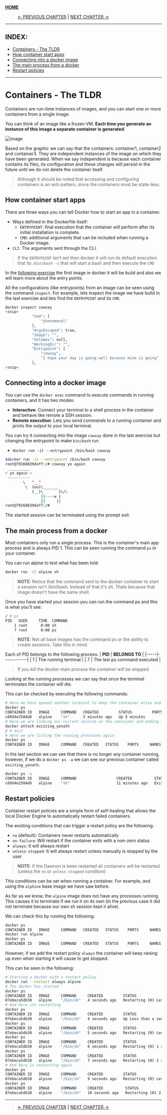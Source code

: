 [__HOME__](../../README.md)

> [<- PREVIOUS CHAPTER](./3-theory.md) __|__ [NEXT CHAPTER ->](./5-images.md)
---

## INDEX:
- [Containers - The TLDR](#containers---the-tldr)
- [How container start apps](#how-container-start-apps)
- [Connecting into a docker image](#connecting-into-a-docker-image)
- [The main process from a docker](#the-main-process-from-a-docker)
- [Restart policies](#restart-policies)

---

# Containers - The TLDR

Containers are run-time instances of images, and you can start one or more containers from a single image.

You can think of an image like a frozen VM. __Each time you generate an instance of this image a separate container is generated__.

![image](../docs/static/0_introduction/image_equal_container.png)

Based on the graphic we can say that the containers: container1, container2 and container3. They are independent instances of the image on which they have been generated. When we say independent is because each container contains its files, its configuration and these changes will persist in the future until we do not delete the container itself.

> Although it should be noted that accessing and configuring containers is an anti-pattern, since the containers must be state-less.

## How container start apps

There are three ways you can tell Docker how to start an app in a container.

- Ways defined in the Dockerfile itself:
    - `ENTRYPOINT`: final execution that the container will perform after its initial installation is complete.
    - `CMD`: additional arguments that can be included when running a Docker image.
- `CLI`: The arguments sent through the CLI.

> If the `ENTRYPOINT` isn't set then docker it will run its default execution that its `/bin/bash -c` that will start a bash and then execute the `CMD`

In the [following exercise](../exercises/0-the-first-image/README.md) the first image in docker it will be build and also we will learn more about the entry points.

All the configurations (like entrypoints) from an image can be seen using the command `inspect`. For example, lets inspect the image we have build in the last exercise and lets find the `ENTRYPOINT` and its `CMD`.

```bash
docker inspect cowsay                                                                                            ──(Sun,Mar16)─┘
<snip>
            "Cmd": [
                "phenomenal"
            ],
            "ArgsEscaped": true,
            "Image": "",
            "Volumes": null,
            "WorkingDir": "",
            "Entrypoint": [
                "cowsay",
                "I hope your day is going well because mine is going"
            ],
<snip>
```

## Connecting into a docker image

You can use the `docker exec` command to execute commands in running containers, and it has two modes:
- __Interactive__: Connect your terminal to a shell process in the container and behave like remote a SSH session.
- __Remote execution__: Lets you send commands to a running container and prints the output to your local terminal.

You can try it connecting into the image `cowsay` done in the last exercise but changing the entrypoint to make `bin/bash` run

- `docker run -it --entrypoint /bin/bash cowsay`

```bash
$docker run -it --entrypoint /bin/bash cowsay
root@79168839daff:/# cowsay yo again
 __________
< yo again >
 ----------
        \   ^__^
         \  (oo)\_______
            (__)\       )\/\
                ||----w |
                ||     ||
root@79168839daff:/# 
```

The started session can be terminated using the prompt exit.

## The main process from a docker

Most containers only run a single process. This is the container's main app process and is always PID 1. This can be seen running the command `ps` in your container.

You can run alpine to test what has been told:
```bash
docker run -it alpine sh
```

> __NOTE__: Notice that the command sent to the docker container to start a session isn't /bin/bash. Instead of that it's sh. Thats because that image doesn't have the same shell.

Once you have started your session you can run the command ps and this is what you'll see:
```bash
/ # ps
PID   USER     TIME  COMMAND
    1 root      0:00 sh
    7 root      0:00 ps
```

> __NOTE__: Not all base images has the command ps or the ability to create sessions. Take this in mind.

Each of PID belongs to the following process:
| __PID__ | __BELONGS TO__ |
|-----|------------|
| 1   | The running terminal |
| 7   | The last ps command executed |

> If you kill the docker main process the container will be stopped

Looking at the running processes we can say that once the terminal terminates the container will die.

This can be checked by executing the following commands:
```bash
# Here we have opened another terminal to keep the container alive and listing the running containers.
docker ps
CONTAINER ID   IMAGE     COMMAND   CREATED         STATUS         PORTS     NAMES
c69d4e2584d6   alpine    "sh"      5 minutes ago   Up 5 minutes             exciting_yonath
# Here we are linking our current session on the container and ending it.
docker attach exciting_yonath
/ # exit
# Here we are listing the running processes again
docker ps
CONTAINER ID   IMAGE     COMMAND   CREATED   STATUS    PORTS     NAMES
```

In the last section we can see that there is no longer any container running, however, if we do a `docker ps -a` we can see our previous container called `exciting_yonath`.
```bash
docker ps -a
CONTAINER ID   IMAGE     COMMAND                  CREATED          STATUS                        PORTS     NAMES
c69d4e2584d6   alpine    "sh"                     11 minutes ago   Exited (0) 4 minutes ago                exciting_yonath
```

## Restart policies

Container restart policies are a simple form of self-healing that allows the local Docker Engine to automatically restart failed containers.

The existing conditions that can trigger a restart policy are the following:
- `no` (default): Containers never restarts automatically
- `on-failure`: Will restart if the container exits with a non-zero status
- `always`: It will always restart
- `unless-stopped`: It will always restart unless manually is stopped by the user

> __NOTE__: If the Daemon is been restarted all containers will be restarted (unless the `no` or `unless-stopped` condition)

This conditions can be set when running a container. For example, and using the `alphine` base image we have saw before.

As far as we know, the `alpine` image does not have any processes running. This causes it to terminate if we run it on its own (in the previous case it did not terminate because our own sh session kept it alive).

We can check this by running the following:
```bash
docker ps
CONTAINER ID   IMAGE     COMMAND   CREATED   STATUS    PORTS     NAMES
docker run alpine
docker ps
CONTAINER ID   IMAGE     COMMAND   CREATED   STATUS    PORTS     NAMES
```

However, if we add the restart policy `always` the container will keep raising up even when starting it will cause to get stopped.

This can be seen in the following:
```bash
# Starting a docker with a restart policy
docker run --restart always alpine
# The docker has started
docker ps
CONTAINER ID   IMAGE     COMMAND     CREATED         STATUS                                  PORTS     NAMES
07ebeca5db30   alpine    "/bin/sh"   4 seconds ago   Restarting (0) Less than a second ago             cool_satoshi
# And here its restarting
docker ps
CONTAINER ID   IMAGE     COMMAND     CREATED         STATUS                  PORTS     NAMES
07ebeca5db30   alpine    "/bin/sh"   4 seconds ago   Up Less than a second             cool_satoshi
docker ps
CONTAINER ID   IMAGE     COMMAND     CREATED         STATUS                                  PORTS     NAMES
07ebeca5db30   alpine    "/bin/sh"   5 seconds ago   Restarting (0) Less than a second ago             cool_satoshi
docker ps
CONTAINER ID   IMAGE     COMMAND     CREATED         STATUS                        PORTS     NAMES
07ebeca5db30   alpine    "/bin/sh"   6 seconds ago   Restarting (0) 1 second ago             cool_satoshi
docker ps
CONTAINER ID   IMAGE     COMMAND     CREATED         STATUS                         PORTS     NAMES
07ebeca5db30   alpine    "/bin/sh"   7 seconds ago   Restarting (0) 2 seconds ago             cool_satoshi
# And here is restarting again
docker ps
CONTAINER ID   IMAGE     COMMAND     CREATED         STATUS                                  PORTS     NAMES
07ebeca5db30   alpine    "/bin/sh"   9 seconds ago   Restarting (0) Less than a second ago             cool_satoshi
docker ps
CONTAINER ID   IMAGE     COMMAND     CREATED          STATUS                         PORTS     NAMES
07ebeca5db30   alpine    "/bin/sh"   10 seconds ago   Restarting (0) 2 seconds ago             cool_satoshi
```



---
> [<- PREVIOUS CHAPTER](./3-theory.md) __|__ [NEXT CHAPTER ->](./5-images.md)